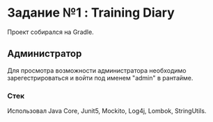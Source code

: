# Задание №1 : Training Diary 

Проект собирался на Gradle.

## Администратор
Для просмотра возможности администратора необходимо зарегестрироваться и войти под именем "admin" в рантайме.

### Стек
Использовал Java Core, Junit5, Mockito, Log4j, Lombok, StringUtils.
